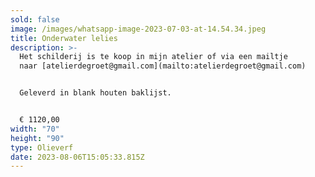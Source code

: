 ```yaml
---
sold: false
image: /images/whatsapp-image-2023-07-03-at-14.54.34.jpeg
title: Onderwater lelies
description: >-
  Het schilderij is te koop in mijn atelier of via een mailtje
  naar [atelierdegroet@gmail.com](mailto:atelierdegroet@gmail.com)


  Geleverd in blank houten baklijst.


  € ﻿1120,00
width: "70"
height: "90"
type: Olieverf
date: 2023-08-06T15:05:33.815Z
---
```


